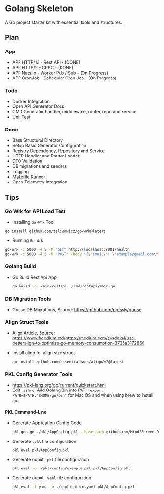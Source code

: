 # Golang Skeleton
A Go project starter kit with essential tools and structures.

## Plan

### App
- APP HTTP/1.1 - Rest API - (DONE)
- APP HTTP/2 - GRPC - (DONE)
- APP Nats.io - Worker Pub / Sub - (On Progress)
- APP CronJob - Scheduler Cron Job - (On Progress)

### Todo
- Docker Integration
- Open API Generator Docs
- CMD Generator handler, middleware, router, repo and service
- Unit Test

### Done
- Base Structural Directory
- Setup Basic Generator Configuration
- Registry Dependency, Repository and Service
- HTTP Handler and Router Loader
- DTO Validation
- DB migrations and seeders
- Logging
- Makefile Runner
- Open Telemetry Integration

## Tips

### Go Wrk for API Load Test

- Installing `Go-Wrk` Tool
```bash
go install github.com/tsliwowicz/go-wrk@latest
```

- Running `Go-Wrk`
```bash
go-wrk -c 5000 -d 5 -M "GET" http://localhost:8081/health
go-wrk -c 5000 -d 5 -M "POST" -body "{\"email\": \"example@gmail.com\", \"password\": \"secret\"}" http://localhost:8081/api/v1/auth/login
```

### Golang Build

- Go Build Rest Api App

    ```bash
    go build -o ./bin/restapi ./cmd/restapi/main.go
    ```

### DB Migration Tools
- Goose DB Migrations, Source: https://github.com/pressly/goose

### Align Struct Tools

- Aligo Article, Source: https://www.freedium.cfd/https://medium.com/@sddkal/use-betteralign-to-optimize-go-memory-consumption-3736a3172860

- Install aligo for align size struct
    ```bash
    go install github.com/essentialkaos/aligo/v2@latest
    ```

### PKL Config Generator Tools

- https://pkl-lang.org/go/current/quickstart.html
- Edit `.zshrc`, Add Golang Bin into PATH `export PATH=$PATH:"$HOME/go/bin"` for Mac OS and when using brew to install `go`.

#### PKL Command-Line
- Generate Application Config Code
    ```bash
    pkl-gen-go ./pkl/AppConfig.pkl --base-path github.com/Mind2Screen-Dev-Team/go-skeleton
    ```

- Generate `.pkl` file configuration
    ```bash
    pkl eval pkl/AppConfig.pkl
    ```

- Generate ouput `.pkl` file configuration
    ```bash
    pkl eval -o ./pkl/config/example.pkl pkl/AppConfig.pkl
    ```

- Generate ouput `.yaml` file configuration
    ```bash
    pkl eval -f yaml -o ./application.yaml pkl/AppConfig.pkl
    ```